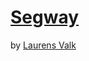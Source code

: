 # [Segway](https://github.com/laurensvalk/segway)

by [Laurens Valk](https://github.com/laurensvalk)
